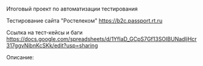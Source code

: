 Итоговый проект по автоматизации тестирования

Тестирование сайта "Ростелеком" https://b2c.passport.rt.ru

Ссылка на тест-кейсы и баги https://docs.google.com/spreadsheets/d/1YfIaD_GCpS7Gf13SOIBUNadljHcr317ggvNibnKcSKk/edit?usp=sharing

Описание:
